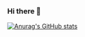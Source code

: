 ### Hi there 👋

[![Anurag's GitHub stats](https://github-readme-stats.vercel.app/api?username=NullsNameIs)](https://github.com/anuraghazra/github-readme-stats)

<!--
**NullsNameIs/NullsNameIs** is a ✨ _special_ ✨ repository because its `README.md` (this file) appears on your GitHub profile.

Here are some ideas to get you started:

- 🔭 I’m currently working on ...
- 🌱 I’m currently learning ...
- 👯 I’m looking to collaborate on ...
- 🤔 I’m looking for help with ...
- 💬 Ask me about ...
- 📫 How to reach me: ...
- 😄 Pronouns: ...
- ⚡ Fun fact: ...
-->
